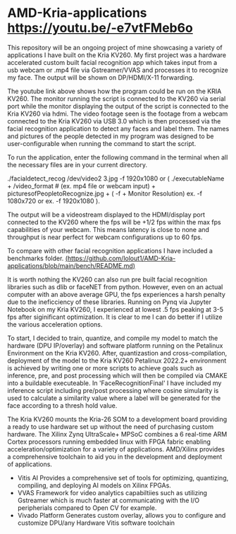 # AMD-Kria-applications         https://youtu.be/-e7vtFMeb6o

This repository will be an ongoing project of mine showcasing a variety of applications I have built on the Kria KV260. My first project was a hardware accelerated custom built facial recognition app which takes input from a usb webcam or .mp4 file via Gstreamer/VVAS and processes it to recognize my face. The output will be shown on DP/HDMI/X-11 forwarding.

The youtube link above shows how the program could be run on the KRIA KV260. The monitor running the script is connected to the KV260 via serial port while the monitor displaying the output of the script is connected to the Kria KV260 via hdmi. The video footage seen is the footage from a webcam connected to the Kria KV260 via USB 3.0 which is then processed via the facial recognition application to detect any faces and label them. The names and pictures of the people detected in my program was designed to be user-configurable when running the command to start the script.


To run the application, enter the following command in the terminal when all the necessary files are in your current directory.

./facialdetect_recog /dev/video2 3.jpg -f 1920x1080 or  ( ./executableName + /video_format # (ex. mp4 file or webcam input) + picturesofPeopletoRecognize.jpg + ( -f + Monitor Resolution) ex. -f 1080x720 or ex. -f 1920x1080 ).

The output will be a videostream displayed to the HDMI/display port connected to the KV260 where the fps will be +1/2 fps within the max fps capabilities of your webcam. This means latency is close to none and throughput is near perfect for webcam configurations up to 60 fps. 


To compare with other facial recognition applications I have included a benchmarks folder. [(https://github.com/lolout1/AMD-Kria-applications/blob/main/bench/README.md)](https://github.com/lolout1/AMD-Kria-applications/tree/main/bench)

It is worth nothing the KV260 can also run pre built facial recognition libraries such as dlib or faceNET from python. However, even on an actual computer with an above average GPU, the fps experiences a harsh penalty due to the ineficciency of these libraries. Running on Pynq via Jupyter Notebook on my Kria KV260, I experienced at lowest .5 fps peaking at 3-5 fps after siginificant optimization. It is clear to me I can do better if I utilize the various acceleration options.

To start, I decided to train, quantize, and compile my model to match the hardware (DPU IP/overlay) and software platform running on the Petalinux Environment on the Kria KV260. After, quantizastion and cross-compilation, deployment of the model to the Kria KV260 Petalinux 2022.2+ environment is achieved by writing one or more scripts to achieve goals such as inference, pre, and post processing which will then be compiled via CMAKE into a buildable executeable. In 'FaceRecognitionFinal' I have included my inference script including pre/post processing where cosine simularity is used to calculate a similarity value where a label will be generated for the face according to a thresh hold value. 

The Kria KV260 mounts the Kria-26 SOM to a development board providing a ready to use hardware set up without the need of purchasing custom hardware. The Xilinx Zynq UltraScale+ MPSoC combines a 6 real-time ARM Cortex processors running embedded linux with FPGA fabric enabling acceleration/optimization for a variety of applications. AMD/Xilinx provides a comprehensive toolchain to aid you in the development and deployment of applications. 

- Vitis AI
  Provides a comprehensive set of tools for optimizing, quantizing, compiling, and deploying AI models on Xilinx FPGAs. 
- VVAS
  Framework for video analytics capabiltiies such as utilizing Gstreamer which is much faster at communicating with the I/O peripherials compared to Open CV for example.
-   Vivado Platform
  Generates custom overlay, allows you to configure and customize DPU/any Hardware
  Vitis software toolchain
  
